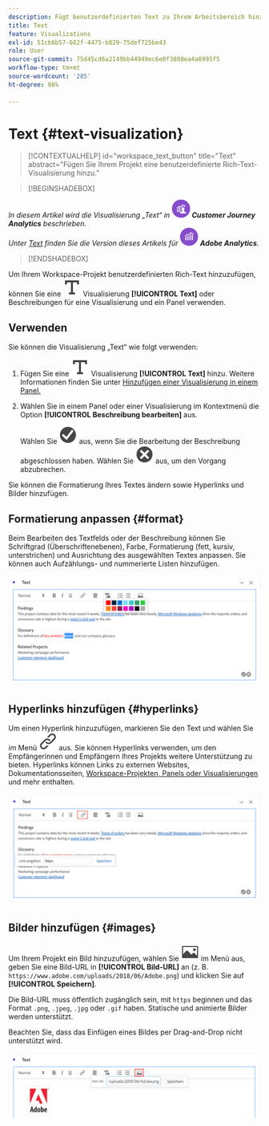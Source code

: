 ```yaml
---
description: Fügt benutzerdefinierten Text zu Ihrem Arbeitsbereich hinzu.
title: Text
feature: Visualizations
exl-id: 51cb6b57-682f-4475-b829-75def725be43
role: User
source-git-commit: 75d45cd6a2149bb44949ec6e0f3808ea4a6995f5
workflow-type: tm+mt
source-wordcount: '285'
ht-degree: 86%

---
```


# Text {#text-visualization}

<!-- markdownlint-disable MD034 -->

>[!CONTEXTUALHELP]
>id="workspace_text_button"
>title="Text"
>abstract="Fügen Sie Ihrem Projekt eine benutzerdefinierte Rich-Text-Visualisierung hinzu."

<!-- markdownlint-enable MD034 -->


>[!BEGINSHADEBOX]

_In diesem Artikel wird die Visualisierung „Text“ in_ ![CustomerJourneyAnalytics](/help/assets/icons/CustomerJourneyAnalytics.svg) _**Customer Journey Analytics** beschrieben._<br/>_Unter [Text](https://experienceleague.adobe.com/de/docs/analytics/analyze/analysis-workspace/visualizations/text) finden Sie die Version dieses Artikels für_ ![AdobeAnalytics](/help/assets/icons/AdobeAnalytics.svg) _**Adobe Analytics**._

>[!ENDSHADEBOX]


Um Ihrem Workspace-Projekt benutzerdefinierten Rich-Text hinzuzufügen, können Sie eine ![Text](/help/assets/icons/Text.svg) Visualisierung **[!UICONTROL Text]** oder Beschreibungen für eine Visualisierung und ein Panel verwenden.

## Verwenden

Sie können die Visualisierung „Text“ wie folgt verwenden:

1. Fügen Sie eine ![Text](/help/assets/icons/Text.svg) Visualisierung **[!UICONTROL Text]** hinzu. Weitere Informationen finden Sie unter [Hinzufügen einer Visualisierung in einem Panel.](freeform-analysis-visualizations.md#add-visualizations-to-a-panel)

1. Wählen Sie in einem Panel oder einer Visualisierung im Kontextmenü die Option **[!UICONTROL Beschreibung bearbeiten]** aus.

   Wählen Sie ![CheckmarkCircle](/help/assets/icons/CheckmarkCircle.svg) aus, wenn Sie die Bearbeitung der Beschreibung abgeschlossen haben. Wählen Sie ![CloseCircle](/help/assets/icons/CloseCircle.svg) aus, um den Vorgang abzubrechen.

Sie können die Formatierung Ihres Textes ändern sowie Hyperlinks und Bilder hinzufügen.

## Formatierung anpassen {#format}

Beim Bearbeiten des Textfelds oder der Beschreibung können Sie Schriftgrad (Überschriftenebenen), Farbe, Formatierung (fett, kursiv, unterstrichen) und Ausrichtung des ausgewählten Textes anpassen. Sie können auch Aufzählungs- und nummerierte Listen hinzufügen.

![Textoptionen für ein Workspace-Projekt mit Hervorhebung der Textfarbpalette.](assets/format.png)

## Hyperlinks hinzufügen {#hyperlinks}

Um einen Hyperlink hinzuzufügen, markieren Sie den Text und wählen Sie im Menü ![Link](/help/assets/icons/Link.svg) aus. Sie können Hyperlinks verwenden, um den Empfängerinnen und Empfängern Ihres Projekts weitere Unterstützung zu bieten. Hyperlinks können Links zu externen Websites, Dokumentationsseiten, [Workspace-Projekten, Panels oder Visualisierungen](/help/analysis-workspace/curate-share/shareable-links.md) und mehr enthalten.

![Textoptionen mit hervorgehobenem Link-Symbol.](assets/hyperlink.png)

## Bilder hinzufügen {#images}

Um Ihrem Projekt ein Bild hinzuzufügen, wählen Sie ![Bild](/help/assets/icons/Image.svg) im Menü aus, geben Sie eine Bild-URL in **[!UICONTROL Bild-URL]** an (z. B. `https://www.adobe.com/uploads/2018/06/Adobe.png`) und klicken Sie auf **[!UICONTROL Speichern]**.

Die Bild-URL muss öffentlich zugänglich sein, mit `https` beginnen und das Format `.png`, `.jpeg`, `.jpg` oder `.gif` haben. Statische und animierte Bilder werden unterstützt.

Beachten Sie, dass das Einfügen eines Bildes per Drag-and-Drop nicht unterstützt wird.

![Textoptionen mit ausgewähltem Bildsymbol.](assets/image.png)
